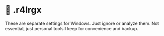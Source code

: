 # 🔩 .r4lrgx

These are separate settings for Windows. Just ignore or analyze them.
Not essential, just personal tools I keep for convenience and backup.
